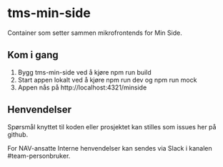 # tms-min-side
Container som setter sammen mikrofrontends for Min Side.

## Kom i gang
1. Bygg tms-min-side ved å kjøre npm run build
2. Start appen lokalt ved å kjøre npm run dev og npm run mock
3. Appen nås på http://localhost:4321/minside

## Henvendelser
Spørsmål knyttet til koden eller prosjektet kan stilles som issues her på github.

For NAV-ansatte
Interne henvendelser kan sendes via Slack i kanalen #team-personbruker.
